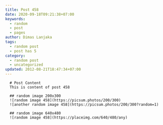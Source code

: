 ```yaml
---
title: Post 458
date: 2020-09-18T09:21:38+07:00
keywords:
  - random
  - post
  - pages
author: Dimas Lanjaka
tags:
  - random post
  - post has 5
category:
  - random post
  - uncategorized
updated: 2012-08-21T18:47:34+07:00
---
```


      # Post Content
      This is content of post 458

      ## random image 200x300
      ![random image 458](https://picsum.photos/200/300)
      ![another random image 458](https://picsum.photos/200/300?random=1)

      ## random image 640x480
      ![random image 458](https://placeimg.com/640/480/any)
      